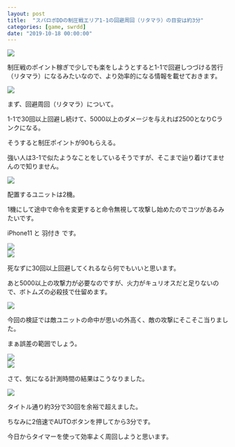 ```yaml
---
layout: post
title:  "スパロボDDの制圧戦エリア1-1の回避周回（リタマラ）の目安は約3分"
categories: [game, swrdd]
date: "2019-10-18 00:00:00"
---
```


<div class="trim">
  <div class="trim__item">
    <a href="{{ site.url }}/assets/images/2019-10-18-report/seiatsusen.png">
      <img class="one" src="{{ site.url }}/assets/thumbnail/2019-10-18-report/seiatsusen.png">
    </a>
  </div>
</div>

制圧戦のポイント稼ぎで少しでも楽をしようとすると1-1で回避しつづける苦行（リタマラ）になるみたいなので、より効率的になる情報を載せておきます。


<div class="trim">
  <div class="trim__item">
    <a href="{{ site.url }}/assets/images/2019-10-18-report/mission.png">
      <img class="one" src="{{ site.url }}/assets/thumbnail/2019-10-18-report/mission.png">
    </a>
  </div>
</div>


まず、回避周回（リタマラ）について。

1-1で30回以上回避し続けて、5000以上のダメージを与えれば2500となりCランクになる。

そうすると制圧ポイントが90もらえる。

強い人は3-1で似たようなことをしているそうですが、そこまで辿り着けてませんので知りません。


<div class="trim">
  <div class="trim__item">
    <a href="{{ site.url }}/assets/images/2019-10-18-report/unit.png">
      <img class="one" src="{{ site.url }}/assets/thumbnail/2019-10-18-report/unit.png">
    </a>
  </div>
</div>


配置するユニットは2機。

1機にして途中で命令を変更すると命令無視して攻撃し始めたのでコツがあるみたいです。

iPhone11 と 羽付き です。


<div class="trim">
  <div class="trim__item">
    <a href="{{ site.url }}/assets/images/2019-10-18-report/votoms.png">
      <img class="one" src="{{ site.url }}/assets/thumbnail/2019-10-18-report/votoms.png">
    </a>
  </div>
</div>



<div class="trim">
  <div class="trim__item">
    <a href="{{ site.url }}/assets/images/2019-10-18-report/GN-003.png">
      <img class="one" src="{{ site.url }}/assets/thumbnail/2019-10-18-report/GN-003.png">
    </a>
  </div>
</div>


死なずに30回以上回避してくれるなら何でもいいと思います。

あと5000以上の攻撃力が必要なのですが、火力がキュリオスだと足りないので、ボトムズの必殺技で仕留めます。


<div class="trim">
  <div class="trim__item">
    <a href="{{ site.url }}/assets/images/2019-10-18-report/kiryoku-list.png">
      <img class="one" src="{{ site.url }}/assets/thumbnail/2019-10-18-report/kiryoku-list.png">
    </a>
  </div>
</div>


今回の検証では敵ユニットの命中が思いの外高く、敵の攻撃にそこそこ当りました。

まぁ誤差の範囲でしょう。

<div class="trim">
  <div class="trim__item">
    <a href="{{ site.url }}/assets/images/2019-10-18-report/rankc.png">
      <img class="one" src="{{ site.url }}/assets/thumbnail/2019-10-18-report/rankc.png">
    </a>
  </div>
</div>



<div class="trim">
  <div class="trim__item">
    <a href="{{ site.url }}/assets/images/2019-10-18-report/90pt.png">
      <img class="one" src="{{ site.url }}/assets/thumbnail/2019-10-18-report/90pt.png">
    </a>
  </div>
</div>


さて、気になる計測時間の結果はこうなりました。


<div class="trim">
  <div class="trim__item">
    <a href="{{ site.url }}/assets/images/2019-10-18-report/result.jpg">
      <img class="one" src="{{ site.url }}/assets/thumbnail/2019-10-18-report/result.jpg">
    </a>
  </div>
</div>


タイトル通り約3分で30回を余裕で超えました。

ちなみに2倍速でAUTOボタンを押してから3分です。

今日からタイマーを使って効率よく周回しようと思います。
